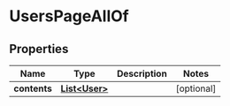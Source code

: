 

# UsersPageAllOf


## Properties

Name | Type | Description | Notes
------------ | ------------- | ------------- | -------------
**contents** | [**List&lt;User&gt;**](User.md) |  |  [optional]



